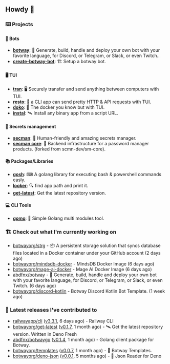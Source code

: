 ## Howdy 👋

### ⌨️ Projects

#### 🤖 Bots

- [**botway**](https://github.com/abdfnx/botway): 🤖 Generate, build, handle and deploy your own bot with your favorite language, for Discord, or Telegram, or Slack, or even Twitch..
- [**create-botway-bot**](https://github.com/abdfnx/create-botway-bot): 🏗️ Setup a botway bot.

#### 🖥 TUI

- [**tran**](https://github.com/abdfnx/tran): 🖥 Securely transfer and send anything between computers with TUI.
- [**resto**](https://github.com/abdfnx/resto): 🔗 a CLI app can send pretty HTTP & API requests with TUI.
- [**doko**](https://github.com/abdfnx/doko): 🐳 The docker you know but with TUI.
- [**instal**](https://github.com/abdfnx/instal): 🛰️ Install any binary app from a script URL.

#### 🔐 Secrets management

- [**secman**](https://github.com/scmn-dev/secman): 👊 Human-friendly and amazing secrets manager.
- [**secman core**](https://github.com/scmn-dev/core): 📡️ Backend infrastructure for a password manager products. (forked from scmn-dev/sm-core).

#### 📚 Packages/Libraries

- [**gosh**](https://github.com/abdfnx/gosh): ⌨ A golang library for executing bash & powershell commands easly.
- [**looker**](https://github.com/abdfnx/looker): 🔍 find app path and print it.
- [**get-latest**](https://github.com/scmn-dev/get-latest): Get the latest repository version.

#### 💻 CLI Tools 

- [**gomo**](https://github.com/abdfnx/gomo): 📐 Simple Golang multi modules tool.

### 🏗️ Check out what I'm currently working on


- [botwayorg/strg](https://github.com/botwayorg/strg) - 📦 A persistent storage solution that syncs database files located in a Docker container under your GitHub account (2 days ago)
- [botwayorg/mindsdb-docker](https://github.com/botwayorg/mindsdb-docker) - MindsDB Docker Image (6 days ago)
- [botwayorg/mage-ai-docker](https://github.com/botwayorg/mage-ai-docker) - Mage AI Docker Image (6 days ago)
- [abdfnx/botway](https://github.com/abdfnx/botway) - 🤖 Generate, build, handle and deploy your own bot with your favorite language, for Discord, or Telegram, or Slack, or even Twitch. (6 days ago)
- [botwayorg/discord-kotlin](https://github.com/botwayorg/discord-kotlin) - Botway Discord Kotlin Bot Template. (1 week ago)

### 🔭 Latest releases I've contributed to

- [railwayapp/cli](https://github.com/railwayapp/cli) ([v3.3.1](https://github.com/railwayapp/cli/releases/tag/v3.3.1), 6 days ago) - Railway CLI
- [botwayorg/get-latest](https://github.com/botwayorg/get-latest) ([v0.1.7](https://github.com/botwayorg/get-latest/releases/tag/v0.1.7), 1 month ago) - 🛰️ Get the latest repository version. Written in Deno Fresh
- [abdfnx/botwaygo](https://github.com/abdfnx/botwaygo) ([v0.1.4](https://github.com/abdfnx/botwaygo/releases/tag/v0.1.4), 1 month ago) - Golang client package for Botway.
- [botwayorg/templates](https://github.com/botwayorg/templates) ([v0.0.7](https://github.com/botwayorg/templates/releases/tag/v0.0.7), 1 month ago) - 🎲 Botway Templates.
- [botwayorg/deno-json](https://github.com/botwayorg/deno-json) ([v0.0.1](https://github.com/botwayorg/deno-json/releases/tag/v0.0.1), 5 months ago) - 🦕 Json Reader for Deno
